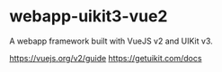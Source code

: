 # webapp-uikit3-vue2

A webapp framework built with VueJS v2 and UIKit v3.

https://vuejs.org/v2/guide
https://getuikit.com/docs